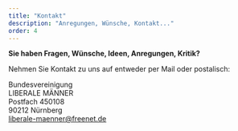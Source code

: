 ```yaml
---
title: "Kontakt"
description: "Anregungen, Wünsche, Kontakt..."
order: 4
---
```


**Sie haben Fragen, Wünsche, Ideen, Anregungen, Kritik?**

Nehmen Sie Kontakt zu uns auf entweder per Mail oder postalisch:

Bundesvereinigung<br />
LIBERALE MÄNNER<br />
Postfach 450108<br />
90212 Nürnberg<br />
<a href="mailto:liberale-maenner@freenet.de">liberale-maenner@freenet.de</a>
